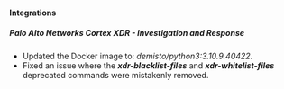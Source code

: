 
#### Integrations
##### Palo Alto Networks Cortex XDR - Investigation and Response
- Updated the Docker image to: *demisto/python3:3.10.9.40422*.
- Fixed an issue where the ***xdr-blacklist-files*** and ***xdr-whitelist-files*** deprecated commands were mistakenly removed.

